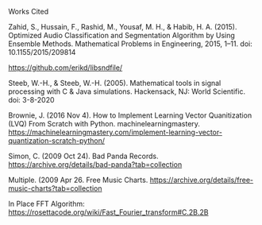 Works Cited

Zahid, S., Hussain, F., Rashid, M., Yousaf, M. H., & Habib, H. A. (2015). Optimized Audio Classification and Segmentation Algorithm by Using Ensemble Methods. Mathematical Problems in Engineering, 2015, 1–11. doi: 10.1155/2015/209814

https://github.com/erikd/libsndfile/


Steeb, W.-H., & Steeb, W.-H. (2005). Mathematical tools in signal processing with C & Java simulations. Hackensack, NJ: World Scientific. doi: 3-8-2020

Brownie, J. (2016 Nov 4). How to Implement Learning Vector Quanitization (LVQ) From Scratch with Python. machinelearningmastery. https://machinelearningmastery.com/implement-learning-vector-quantization-scratch-python/

Simon, C. (2009 Oct 24). Bad Panda Records. https://archive.org/details/bad-panda?tab=collection

Multiple. (2009 Apr 26. Free Music Charts. https://archive.org/details/free-music-charts?tab=collection

In Place FFT Algorithm: https://rosettacode.org/wiki/Fast_Fourier_transform#C.2B.2B
